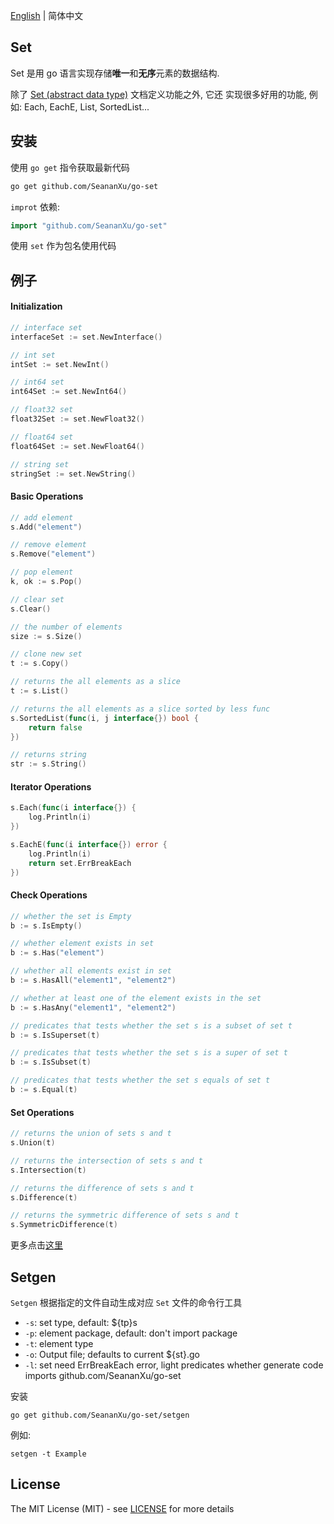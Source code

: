 [English](./README.md) | 简体中文

## Set
Set 是用 go 语言实现存储**唯一**和**无序**元素的数据结构.

除了 [Set (abstract data type)](https://en.wikipedia.org/wiki/Set_(abstract_data_type)) 文档定义功能之外, 它还
实现很多好用的功能, 例如: Each, EachE, List, SortedList...

## 安装
使用 `go get` 指令获取最新代码
```bash
go get github.com/SeananXu/go-set
```
`improt` 依赖:
```go
import "github.com/SeananXu/go-set"
```
使用 `set` 作为包名使用代码

## 例子
#### Initialization
```go
// interface set
interfaceSet := set.NewInterface()

// int set
intSet := set.NewInt()

// int64 set
int64Set := set.NewInt64()

// float32 set
float32Set := set.NewFloat32()

// float64 set
float64Set := set.NewFloat64()

// string set
stringSet := set.NewString()
```
#### Basic Operations
```go
// add element
s.Add("element")

// remove element
s.Remove("element")

// pop element
k, ok := s.Pop()

// clear set
s.Clear()

// the number of elements
size := s.Size()

// clone new set
t := s.Copy()

// returns the all elements as a slice
t := s.List()

// returns the all elements as a slice sorted by less func
s.SortedList(func(i, j interface{}) bool {
    return false
})

// returns string
str := s.String()
```
#### Iterator Operations
```go
s.Each(func(i interface{}) {
    log.Println(i)
})

s.EachE(func(i interface{}) error {
    log.Println(i)
    return set.ErrBreakEach
})
```
#### Check Operations
```go
// whether the set is Empty
b := s.IsEmpty()

// whether element exists in set
b := s.Has("element")

// whether all elements exist in set
b := s.HasAll("element1", "element2")

// whether at least one of the element exists in the set
b := s.HasAny("element1", "element2")

// predicates that tests whether the set s is a subset of set t
b := s.IsSuperset(t)

// predicates that tests whether the set s is a super of set t
b := s.IsSubset(t)

// predicates that tests whether the set s equals of set t
b := s.Equal(t)
```
#### Set Operations
```go
// returns the union of sets s and t
s.Union(t)

// returns the intersection of sets s and t
s.Intersection(t)

// returns the difference of sets s and t
s.Difference(t)

// returns the symmetric difference of sets s and t
s.SymmetricDifference(t)
```
更多点击[这里](./README-zh_CN.md)

## Setgen
`Setgen` 根据指定的文件自动生成对应 `Set` 文件的命令行工具
- `-s`: set type, default: ${tp}s
- `-p`: element package, default: don't import package
- `-t`: element type
- `-o`: Output file; defaults to current ${st}.go
- `-l`: set need ErrBreakEach error, light predicates whether generate code imports github.com/SeananXu/go-set

安装
```
go get github.com/SeananXu/go-set/setgen
```
例如:
```
setgen -t Example
```

## License

The MIT License (MIT) - see [LICENSE](./LISENCE) for more details